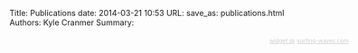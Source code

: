 Title: Publications
date: 2014-03-21 10:53
URL:
save_as: publications.html
Authors: Kyle Cranmer
Summary: 

<div>
<!-- start sw-rss-feed code --> 
<script type="text/javascript"> 
<!-- 
rssfeed_url = new Array(); 
rssfeed_url[0]="http://inspirehep.net/rss?ln=en&p=author%3AK.s.Cranmer.1";  
rssfeed_frame_width="600"; 
rssfeed_frame_height="600"; 
rssfeed_scroll="on"; 
rssfeed_scroll_step="6"; 
rssfeed_scroll_bar="off"; 
rssfeed_target="_blank"; 
rssfeed_font_size="12"; 
rssfeed_font_face=""; 
rssfeed_border="on"; 
rssfeed_css_url="http://feed.surfing-waves.com/css/style4.css"; 
rssfeed_title="on"; 
rssfeed_title_name=""; 
rssfeed_title_bgcolor="#3366ff"; 
rssfeed_title_color="#fff"; 
rssfeed_title_bgimage="http://"; 
rssfeed_footer="off"; 
rssfeed_footer_name="rss feed"; 
rssfeed_footer_bgcolor="#fff"; 
rssfeed_footer_color="#333"; 
rssfeed_footer_bgimage="http://"; 
rssfeed_item_title_length="50"; 
rssfeed_item_title_color="#666"; 
rssfeed_item_bgcolor="#fff"; 
rssfeed_item_bgimage="http://"; 
rssfeed_item_border_bottom="on"; 
rssfeed_item_source_icon="off"; 
rssfeed_item_date="off"; 
rssfeed_item_description="on"; 
rssfeed_item_description_length="120"; 
rssfeed_item_description_color="#666"; 
rssfeed_item_description_link_color="#333"; 
rssfeed_item_description_tag="off"; 
rssfeed_no_items="0"; 
rssfeed_cache = "fc98e85a2ded32e142fe5ad8f73e7817"; 
//--> 
</script> 
<script type="text/javascript" src="http://feed.surfing-waves.com/js/rss-feed.js"></script> 
<!-- The link below helps keep this service FREE, and helps other people find the SW widget. Please be cool and keep it! Thanks. --> 
<div style="text-align:right; width:600px;"><a href="http://www.surfing-waves.com/feed.htm" target="_blank" style="color:#ccc;font-size:10px">widget @</a> <a href="http://www.surfing-waves.com" target="_blank" style="color:#ccc;font-size:10px">surfing-waves.com</a></div> 
<!-- end sw-rss-feed code -->
</div>